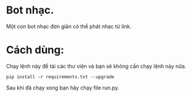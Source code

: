# Bot nhạc.
Một con bot nhạc đơn giản có thể phát nhạc từ link.
# Cách dùng:
Chạy lệnh này để tải các thư viện và bạn sẽ không cần chạy lệnh này nữa.
```
pip install -r requirements.txt --upgrade
```
Sau khi đã chạy xong bạn hãy chạy file run.py.